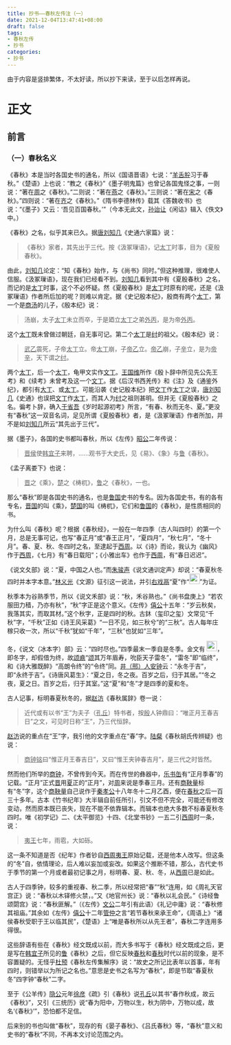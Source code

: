 ```yaml
---
title: 抄书——春秋左传注（一）
date: 2021-12-04T13:47:41+08:00
draft: false
tags:
- 春秋左传
- 抄书
categories:
- 抄书
---
```


由于内容是竖排繁体，不太好读，所以抄下来读，至于以后怎样再说。

# 正文

## 前言

### （一）春秋名义

《春秋》本是当时各国史书的通名，所以《国语晋语》七说：“<u>羊舌肸</u>习于春秋。”《楚语》上也说：“教之《春秋》”《墨子明鬼篇》也曾记各国鬼怪之事，一则说：“著在<u>周</u>之《春秋》。”二则说：“著在<u>燕</u>之《春秋》。”三则说：“著在<u>宋</u>之《春秋》。”四则说：“著在<u>齐</u>之《春秋》。”《隋书李德林传》载其《答魏收书》也说：“《墨子》又云：‘吾见百国春秋。’”（今本无此文，<u>孙诒让</u>《闲诂》辑入《佚文》中。）

《春秋》之名，似乎其来已久。据<u>唐刘知几</u>《史通六家篇》说：

> 《春秋》家者，其先出于三代。按《汲冢璅语》，记<u>太丁</u>时事，目为《夏殷春秋》。

由此，<u>刘知几</u>论定：“知《春秋》始作，与《尚书》同时。”但这种推理，很难使人信服。《汲冢璅语》，现在我们已经看不到。<u>刘知几</u>看到其中有《夏殷春秋》之名，而记的是<u>太丁</u>时事，这个不必怀疑。然《夏殷春秋》是<u>太丁</u>时原有的呢，还是《汲冢璅语》作者所后加的呢？则难以肯定。据《史记殷本纪》，殷商有两个<u>太丁</u>，第一个是<u>商汤</u>的儿子，《殷本纪》说：

> 汤崩，太子<u>太丁</u>未立而卒，于是廼立<u>太丁</u>之弟<u>外丙</u>，是为帝<u>外丙</u>。

这个<u>太丁</u>既未曾做过朝廷，自无事可记。第二个<u>太丁</u>是<u>纣</u>的祖父。《殷本纪》说：

> <u>武乙</u>震死，子帝<u>太丁</u>立。帝<u>太丁</u>崩，子<u>帝乙</u>立。<u>帝乙</u>崩，子<u>辛</u>立，是为<u>帝辛</u>，天下谓之<u>纣</u>。

两个<u>太丁</u>，后一个<u>太丁</u>，龟甲文实作<u>文丁</u>。<u>王国维</u>所作《殷卜辞中所见先公先王考》和《续考》未曾考及这一个<u>文丁</u>。据《后汉书西羌传》和《注》及《通鉴外纪》，都引有<u>大丁</u>、或<u>太丁</u>。可能沿袭《史记殷本纪》把<u>文丁</u>作<u>太丁</u>之误，<u>唐刘知几</u>《史通》也误把<u>文丁</u>作<u>太丁</u>，而其人为<u>纣</u>之祖则甚明。但并无《夏殷春秋》之名。徧考卜辞，确入<u>于省吾</u>《岁时起源初考》所言，“有春、秋而无冬、夏。”更没有“春秋”这一双音名词，足见所谓《夏殷春秋》者，是《汲冢璅语》作者所加，并不是如<u>刘知几</u>所云“其先出于三代”。

据《墨子》，各国的史书都叫春秋，所以《左传》<u>昭公</u>二年传说：

> <u>晋侯</u>使<u>韩宜子</u>来聘，……观书于大史氏，见《易》、《象》与<u>鲁</u>《春秋》。

《孟子离娄下》也说：

> <u>晋</u>之《乘》，<u>楚</u>之《梼杌》，<u>鲁</u>之《春秋》，一也。

那么“春秋”即是各国史书的通名，也是<u>鲁国</u>史书的专名。因为各国史书，有的各有专名，<u>晋国</u>的叫《乘》，<u>楚国</u>的叫《梼杌》，它们和<u>鲁国</u>的《春秋》，是性质相同的书。

为什么叫《春秋》呢？根据《春秋经》，一般在一年四季（古人叫四时）的第一个月，总是无事可记，也写“春正月”或“春王正月”，“夏四月”，“秋七月”，“冬十月”。春、夏、秋、冬四时之名，至逮起于<u>西周</u>。以《诗》而论，我认为《幽风》作于<u>西周</u>，《七月》有“春日载阳”；《小雅出车》也作于<u>西周</u>，有“春日迟迟”。

《说文夂部》说：“夏，中国之人也。”而<u>朱骏声</u>《说文通训定声》却说：“春夏秋冬四时并本字本意。”<u>林义光</u>《文源》征引这一说法，并引<u>右戏鬲</u>“夏”作“<img height=24 src="https://s4.ax1x.com/2021/12/04/o0u6gA.png" >”为证。

秋季本为谷熟季节，所以《说文禾部》说：“秋，禾谷熟也。”《尚书盘庚上》“若农服田力穑，乃亦有秋”，“秋”字正是这个意义。《左传》<u>僖公</u>十五年：“岁云秋矣，我落其实，而取其材。”这个秋字，正是四时的秋。古鈢（玺印之玺）文常见“千秋”字，“千秋”正如《诗王风采葛》“一日不见，如三秋兮”的“三秋”。古人每年庄稼只收一次，所以“千秋”犹如“千年”，“三秋”也犹如“三年”。

冬，《说文（冰本字）部》云：“四时尽也。”四季最末一季自是冬季。金文有 <img src="https://s4.ax1x.com/2021/12/04/o0KiK1.png" height=24 >，即冬字，却假借为终，故<u>颂鼑</u>“<u>颂</u>其万年眉寿，吮臣天子雷冬”，“雷冬”即“临终”，和《诗大雅既醉》“高朗令终”的“令终”同。<u>井（邢）人安钟</u>云：“永冬于吉”，即“永终于吉”。《诗唐风葛生》：“夏之日，冬之夜。百岁之后，归于其居。”“冬之夜，夏之日。百岁之后，归于其室。”这“夏”和“冬”才是四季的夏和冬。

古人记事，标明春夏秋冬的，据<u>赵汸</u>《春秋属辞》卷一说：

> 近代或有以书“王”为夫子（<u>孔丘</u>）特书者，按<u>殷</u>人钟鼎曰：“唯正月王春吉日”之文，可见时日称“王”，乃三代恒辞。

<u>赵汸</u>说的重点在“王”字，我引他的文字重点在“春”字。<u>陆粲</u>《春秋胡氏传辨疑》也说：

> <u>商钟铭</u>曰“惟正月王春吉日”，又曰“惟王夹钟春吉月”，是三代之时皆然。

然而他们所举的<u>商钟</u>，不曾传到今天。而在传世的彝器中，<u>乐书缶</u>有“正月季春”的记载。“正月”正式<u>晋</u>用<u>夏</u>正的“正月”，对<u>周</u>来说是季春三月。还有<u>商鞅量</u>标有“冬”字，这个<u>商鞅量</u>自己说作于<u>秦孝公</u>十八年冬十二月乙酉，便在<u>春秋</u>之后一百三十多年。古本《竹书纪年》大半辑自前任所引，引文不但不完全，可能还有修改变动，然而原本既已丧失，现在不能不依靠辑本。而辑本也绝大多数不标春夏秋冬四时。唯《初学记》二、《太平御览》十四、《北堂书钞》一五二引<u>西周</u>时一条，说：

> <u>夷王</u>七年，雨雹，大如砾。

这一条不知道是否《纪年》作者钞自<u>西周夷王</u>原始记载，还是他本人改写。但这条的“冬”自，依情理论，后人难以妄加或妄改。如果这个推断不错，那么，古代史书于季节的第一个月或者最初记事之月，标明春、夏、秋、冬，从<u>西周</u>已是如此。

古人于四季钟，较多的重视春、秋二季，所以经常把“春”“秋”连用，如《周礼天官宫正》说：“春秋以木铎修火禁，。”又《地官州长》说：“春秋以礼会民。”《诗经鲁颂閟宫》说：“春秋匪解。”（《左传》<u>文公</u>二年引有此语）《礼记中庸》说：“春秋修其祖庙。”其余如《左传》<u>僖公</u>十二年<u>管仲</u>之言“若节春秋来承王命”，《周语上》“诸侯春秋受职于王以临其民”，《楚语》上“唯是春秋所以从先王者”，春秋二字连用多得很。

这些辞语有些在《春秋》经文既成以前，而大多书写于《春秋》经文既成之后，更是写在<u>韩宜子</u>所见的<u>鲁</u>《春秋》之后，但它反映<u>春秋</u>和<u>春秋</u>时代以前的现象，是不容置疑的。无怪乎<u>杜预</u>《春秋左传集解序》说：“故史之所记比表年以首事，年有四时，则错举以为所记之名也。”意思是史书之名写为“春秋”，即是节取“春夏秋冬”四字钟“春秋”二字。

至于《公羊传》<u>隐公</u>元年<u>徐彦</u>《疏》引《春秋》说<u>孔丘</u>以其书“春作秋成，故云《春秋》”，又引《三统历》说“春为阳中，万物以生，秋为阴中，万物以成，故名‘《春秋》’”，恐怕都不足信。

后来别的书也叫做“春秋”，现存的有《晏子春秋》、《吕氏春秋》等，“春秋”意义和史书的“春秋”不同，不再本文讨论范围之内。
